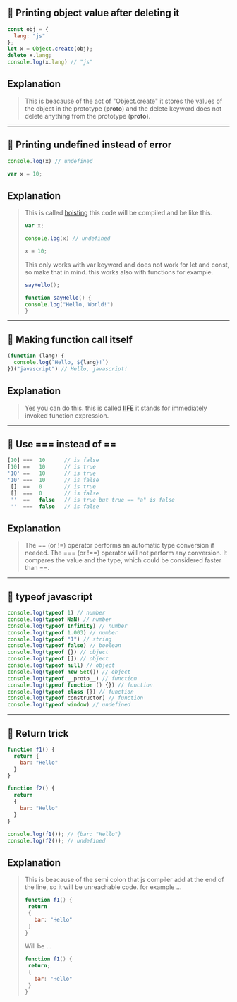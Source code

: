 ## :link: Printing object value after deleting it

```javascript
const obj = {
  lang: "js"
};
let x = Object.create(obj);
delete x.lang;
console.log(x.lang) // "js"
```

## Explanation

> This is beacause of the act of "Object.create" it stores the values of the object in the prototype (__proto__) and the delete keyword does not delete anything from the prototype (__proto__).

---

## :link: Printing undefined instead of error

```javascript
console.log(x) // undefined

var x = 10;
```

## Explanation

> This is called [hoisting](https://developer.mozilla.org/en-US/docs/Glossary/Hoisting) this code will be compiled and be like this.
> ```javascript
> var x;
>
> console.log(x) // undefined
>
> x = 10;
> ```
> 
> This only works with var keyword and does not work for let and const, so make that in mind. this works also with functions for example.
> 
> ```javascript
> sayHello();
>
> function sayHello() {
> console.log("Hello, World!")
> }
> ```

---

## :link: Making function call itself

```javascript
(function (lang) {
  console.log(`Hello, ${lang}!`)
})("javascript") // Hello, javascript!
```

## Explanation

> Yes you can do this. this is called [IIFE](https://developer.mozilla.org/en-US/docs/Glossary/IIFE) it stands for immediately invoked function expression.

---

## :link: Use === instead of ==

```javascript
[10] ===  10      // is false
[10] ==   10      // is true
'10' ==   10      // is true
'10' ===  10      // is false
 []  ==   0       // is true
 []  ===  0       // is false
 ''  ==   false   // is true but true == "a" is false
 ''  ===  false   // is false 
```

## Explanation

> The == (or !=) operator performs an automatic type conversion if needed. The === (or !==) operator will not perform any conversion. It compares the value and the type, which could be considered faster than ==.

---

## :link: typeof javascript

```javascript
console.log(typeof 1) // number
console.log(typeof NaN) // number
console.log(typeof Infinity) // number
console.log(typeof 1.003) // number
console.log(typeof "1") // string
console.log(typeof false) // boolean
console.log(typeof {}) // object
console.log(typeof []) // object
console.log(typeof null) // object
console.log(typeof new Set()) // object
console.log(typeof __proto__) // function
console.log(typeof function () {}) // function
console.log(typeof class {}) // function
console.log(typeof constructor) // function
console.log(typeof window) // undefined
```

---

## :link: Return trick

```javascript
function f1() {
  return {
    bar: "Hello"
  }
}

function f2() {
  return
  {
    bar: "Hello"
  }
}

console.log(f1()); // {bar: "Hello"}
console.log(f2()); // undefined
```

## Explanation 

> This is beacause of the semi colon that js compiler add at the end of the line, so it will be unreachable code. for example ...
> ```javascript
> function f1() {
>  return 
>  {
>    bar: "Hello"
>  }
> }
> ```
>
> Will be ...
> ```javascript
> function f1() {
>  return;
>  {
>    bar: "Hello"
>  }
> }
> ```
